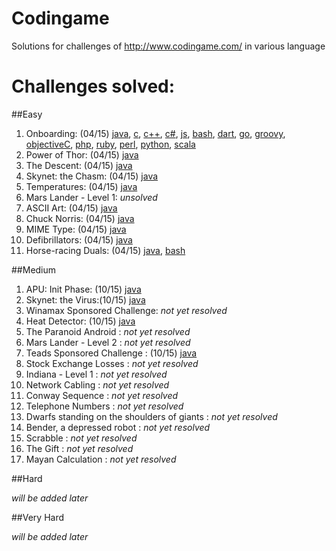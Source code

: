 # Codingame
Solutions for challenges of http://www.codingame.com/ in various language

# Challenges solved:

##Easy

  1.  Onboarding: (04/15) [java][easy1_java], [c][easy1_c], [c++][easy1_c++], [c#][easy1_c#], [js][easy1_js], [bash][easy1_bash], [dart][easy1_dart], [go][easy1_go], [groovy][easy1_groovy], [objectiveC][easy1_objectiveC], [php][easy1_php], [ruby][easy1_ruby], [perl][easy1_perl], [python][easy1_python], [scala][easy1_scala]
  2.  Power of Thor: (04/15) [java][easy2_java]
  3.  The Descent: (04/15) [java][easy3_java]
  4.  Skynet: the Chasm: (04/15) [java][easy4_java]
  5.  Temperatures: (04/15) [java][easy5_java]
  6.  Mars Lander - Level 1: *unsolved*
  7.  ASCII Art: (04/15) [java][easy7_java]
  8.  Chuck Norris: (04/15) [java][easy8_java]
  9.  MIME Type: (04/15) [java][easy9_java]
  10. Defibrillators: (04/15) [java][easy10_java]
  11. Horse-racing Duals: (04/15) [java][easy11_java], [bash][easy11_bash]
  
##Medium

  1.  APU: Init Phase: (10/15) [java][medium1_java]
  2.  Skynet: the Virus:(10/15) [java][medium2_java]
  3.  Winamax Sponsored Challenge: *not yet resolved*
  4.  Heat Detector: (10/15) [java][medium4_java]
  5.  The Paranoid Android : *not yet resolved*
  6.  Mars Lander - Level 2 : *not yet resolved*
  7.  Teads Sponsored Challenge : (10/15) [java][medium7_java]
  8.  Stock Exchange Losses : *not yet resolved*
  9.  Indiana - Level 1 : *not yet resolved*
  10.  Network Cabling : *not yet resolved*
  11.  Conway Sequence : *not yet resolved*
  12. Telephone Numbers : *not yet resolved*
  13.  Dwarfs standing on the shoulders of giants : *not yet resolved*
  14.  Bender, a depressed robot : *not yet resolved*
  15.  Scrabble : *not yet resolved*
  16.  The Gift : *not yet resolved*
  17.  Mayan Calculation : *not yet resolved*

##Hard

*will be added later*

##Very Hard

*will be added later*

  [easy1_java]: https://github.com/adrian-nesonson/Codingame/blob/master/Solutions/Java/Onboarding.java
  [easy1_c]: https://github.com/adrian-nesonson/Codingame/blob/master/Solutions/C/Onboarding.c
  [easy1_c++]: https://github.com/adrian-nesonson/Codingame/blob/master/Solutions/C%2B%2B/Onboarding.cpp
  [easy1_c#]: https://github.com/adrian-nesonson/Codingame/blob/master/Solutions/C%23/Onboarding.cs
  [easy1_js]: https://github.com/adrian-nesonson/Codingame/blob/master/Solutions/javascript/Onboarding.js
  [easy1_bash]: https://github.com/adrian-nesonson/Codingame/blob/master/Solutions/Bash/Onboarding.sh
  [easy1_dart]: https://github.com/adrian-nesonson/Codingame/blob/master/Solutions/Dart/Onboarding.dart
  [easy1_go]: https://github.com/adrian-nesonson/Codingame/blob/master/Solutions/Go/Onboarding.go
  [easy1_groovy]: https://github.com/adrian-nesonson/Codingame/blob/master/Solutions/Groovy/Onboarding.gvy
  [easy1_objectiveC]: https://github.com/adrian-nesonson/Codingame/blob/master/Solutions/ObjectiveC/Onboarding.m
  [easy1_php]: https://github.com/adrian-nesonson/Codingame/blob/master/Solutions/PHP/Onboarding.php
  [easy1_ruby]: https://github.com/adrian-nesonson/Codingame/blob/master/Solutions/Ruby/Onboarding.rb
  [easy1_perl]: https://github.com/adrian-nesonson/Codingame/blob/master/Solutions/Perl/Onboarding.pl
  [easy1_python]: https://github.com/adrian-nesonson/Codingame/blob/master/Solutions/Python/Onboarding.py
  [easy1_scala]: https://github.com/adrian-nesonson/Codingame/blob/master/Solutions/Scala/Onboarding.scala  
  
  [easy2_java]: https://github.com/adrian-nesonson/Codingame/blob/master/Solutions/Java/PowerOfThor.java
  
  [easy3_java]: https://github.com/adrian-nesonson/Codingame/blob/master/Solutions/Java/TheDescent.java
  
  [easy4_java]: https://github.com/adrian-nesonson/Codingame/blob/master/Solutions/Java/SkynetTheChasm.java
  
  [easy5_java]: https://github.com/adrian-nesonson/Codingame/blob/master/Solutions/Java/Temperatures.java
  
  [easy7_java]: https://github.com/adrian-nesonson/Codingame/blob/master/Solutions/Java/ASCIIArt.java
  
  [easy8_java]: https://github.com/adrian-nesonson/Codingame/blob/master/Solutions/Java/ChuckNorris.java
  
  [easy9_java]: https://github.com/adrian-nesonson/Codingame/blob/master/Solutions/Java/MIMEType.java
  
  [easy10_java]: https://github.com/adrian-nesonson/Codingame/blob/master/Solutions/Java/Defibrillators.java
  
  [easy11_java]: https://github.com/adrian-nesonson/Codingame/blob/master/Solutions/Java/HorseRacingDual.java  
  [easy11_bash]: https://github.com/adrian-nesonson/Codingame/blob/master/Solutions/Bash/HorseRacingDual.sh
  
  [medium1_java]: https://github.com/adrian-nesonson/Codingame/blob/master/Solutions/Java/ApuInitPhase.java  
  
  [medium2_java]: https://github.com/adrian-nesonson/Codingame/blob/master/Solutions/Java/SkynetTheVirus.java  
  
  [medium4_java]: https://github.com/adrian-nesonson/Codingame/blob/master/Solutions/Java/HeatDetector.java  
   
  [medium7_java]: https://github.com/adrian-nesonson/Codingame/blob/master/Solutions/Java/TeadsSponsoredChallenge.java  
  
